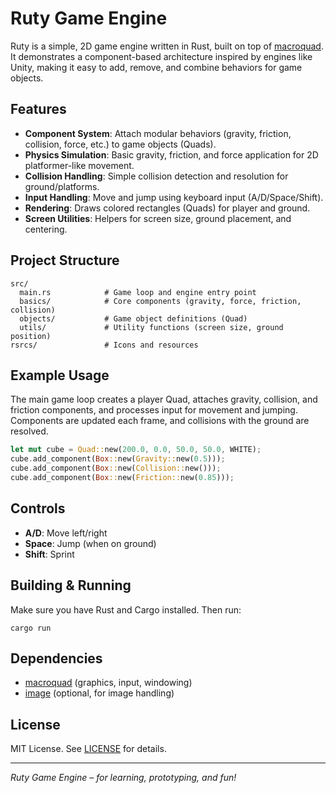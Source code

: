 # Ruty Game Engine

Ruty is a simple, 2D game engine written in Rust, built on top of [macroquad](https://github.com/not-fl3/macroquad). It demonstrates a component-based architecture inspired by engines like Unity, making it easy to add, remove, and combine behaviors for game objects.

## Features

- **Component System**: Attach modular behaviors (gravity, friction, collision, force, etc.) to game objects (Quads).
- **Physics Simulation**: Basic gravity, friction, and force application for 2D platformer-like movement.
- **Collision Handling**: Simple collision detection and resolution for ground/platforms.
- **Input Handling**: Move and jump using keyboard input (A/D/Space/Shift).
- **Rendering**: Draws colored rectangles (Quads) for player and ground.
- **Screen Utilities**: Helpers for screen size, ground placement, and centering.

## Project Structure

```
src/
  main.rs            # Game loop and engine entry point
  basics/            # Core components (gravity, force, friction, collision)
  objects/           # Game object definitions (Quad)
  utils/             # Utility functions (screen size, ground position)
rsrcs/               # Icons and resources
```

## Example Usage

The main game loop creates a player Quad, attaches gravity, collision, and friction components, and processes input for movement and jumping. Components are updated each frame, and collisions with the ground are resolved.

```rust
let mut cube = Quad::new(200.0, 0.0, 50.0, 50.0, WHITE);
cube.add_component(Box::new(Gravity::new(0.5)));
cube.add_component(Box::new(Collision::new()));
cube.add_component(Box::new(Friction::new(0.85)));
```

## Controls

- **A/D**: Move left/right
- **Space**: Jump (when on ground)
- **Shift**: Sprint

## Building & Running

Make sure you have Rust and Cargo installed. Then run:

```fish
cargo run
```

## Dependencies
- [macroquad](https://crates.io/crates/macroquad) (graphics, input, windowing)
- [image](https://crates.io/crates/image) (optional, for image handling)

## License

MIT License. See [LICENSE](LICENSE) for details.

---

*Ruty Game Engine – for learning, prototyping, and fun!*
